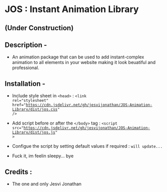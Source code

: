 # JOS : Instant Animation Library

## (Under Construction)

## Description -

- An animation package that can be used to add instant-complex animation to all elements in your website making it look beuatiful and professional.

## Installation -

- Include style sheet in <code>\<head></code> :
  <code>\<link rel="stylesheet" href="https://cdn.jsdelivr.net/gh/jesvijonathan/JOS-Animation-Library/dist/jos.css" /></code>

- Add script before or after the <code>\</body></code> tag :
  <code>\<script src="https://cdn.jsdelivr.net/gh/jesvijonathan/JOS-Animation-Library/dist/jos.js" ></script></code>

- Configue the script by setting default values if required :
  <code>will update...</code>
- Fuck it, im feelin sleepy... bye

## Credits :

- The one and only Jesvi Jonathan

